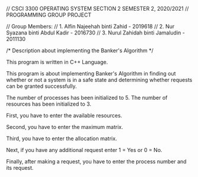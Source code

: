 // CSCI 3300 OPERATING SYSTEM SECTION 2 SEMESTER 2, 2020/2021
// PROGRAMMING GROUP PROJECT

// Group Members:
// 1. Alfin Najeehah binti Zahid - 2019618
// 2. Nur Syazana binti Abdul Kadir - 2016730
// 3. Nurul Zahidah binti Jamaludin - 2011130

/* Description about implementing the Banker's Algorithm */

This program is written in C++ Language.

This program is about implementing Banker's Algorithm in finding out whether or not a system is
in a safe state and determining whether requests can be granted successfully. 

The number of processes has been initialized to 5.
The number of resources has been initialized to 3.

First, you have to enter the available resources.

Second, you have to enter the maximum matrix.

Third, you have to enter the allocation matrix.

Next, if you have any additional request enter 1 = Yes or 0 = No.

Finally, after making a request, you have to enter the process number and its request.
